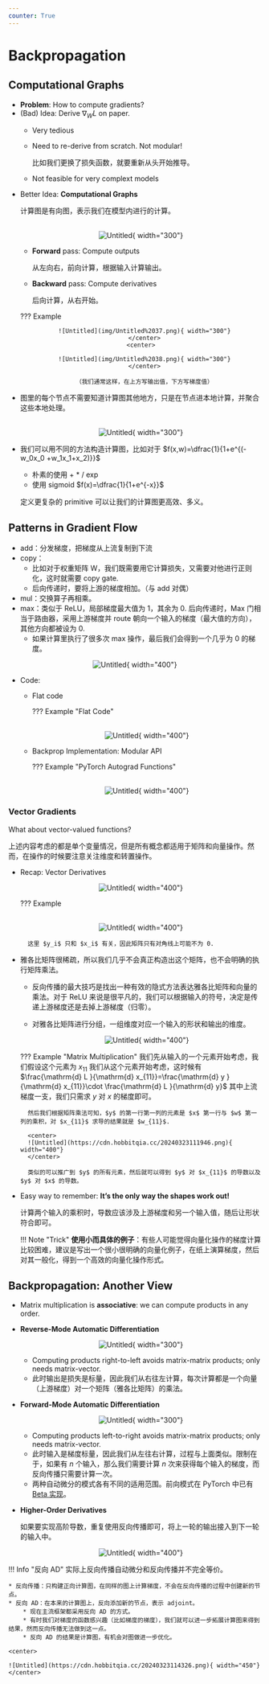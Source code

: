 ```yaml
---
counter: True   
---
```


# Backpropagation

## Computational Graphs

* **Problem**: How to compute gradients?
* (Bad) Idea: Derive $\nabla_W L$ on paper.
    - Very tedious
    - Need to re-derive from scratch. Not modular!
        
        比如我们更换了损失函数，就要重新从头开始推导。
        
    - Not feasible for very complext models
- Better Idea: **Computational Graphs**

    计算图是有向图，表示我们在模型内进行的计算。
        <center>  
        ![Untitled](img/Untitled%2036.png){ width="300"}
        </center>

    - **Forward** pass: Compute outputs
        
        从左向右，前向计算，根据输入计算输出。
        
    - **Backward** pass: Compute derivatives
        
        后向计算，从右开始。
    
    ??? Example
        <center>  

        ![Untitled](img/Untitled%2037.png){ width="300"}
        </center>
        <center>  
        
        ![Untitled](img/Untitled%2038.png){ width="300"}
        </center>

        （我们通常这样，在上方写输出值，下方写梯度值）

- 图里的每个节点不需要知道计算图其他地方，只是在节点进本地计算，并聚合这些本地处理。
        <center>  
        ![Untitled](img/Untitled%2039.png){ width="300"}
        </center>

- 我们可以用不同的方法构造计算图，比如对于 $f(x,w)=\dfrac{1}{1+e^{(-w_0x_0 +w_1x_1+x_2)}}$
    - 朴素的使用 + * / exp
    - 使用 sigmoid $f(x)=\dfrac{1}{1+e^{-x}}$

    定义更复杂的 primitive 可以让我们的计算图更高效、多义。

## Patterns in Gradient Flow

- add：分发梯度，把梯度从上流复制到下流
- copy：
    - 比如对于权重矩阵 W，我们既需要用它计算损失，又需要对他进行正则化，这时就需要 copy gate.
    - 后向传递时，要将上游的梯度相加。（与 add 对偶）
- mul：交换算子再相乘。
- max：类似于 ReLU，局部梯度最大值为 1，其余为 0. 后向传递时，Max 门相当于路由器，采用上游梯度并 route 朝向一个输入的梯度（最大值的方向），其他方向都被设为 0.
    - 如果计算里执行了很多次 max 操作，最后我们会得到一个几乎为 0 的梯度。

<center>  

![Untitled](img/Untitled%2040.png){ width="400"}
</center>

- Code:
    - Flat code

        ??? Example "Flat Code"
            <center>  
            ![Untitled](https://cdn.hobbitqia.cc/20240323111136.png){ width="400"}
            </center>
            

    - Backprop Implementation: Modular API
        
        ??? Example "PyTorch Autograd Functions"
            <center>  
            ![Untitled](img/Untitled%2041.png){ width="400"}
            </center>
    
### Vector Gradients

What about vector-valued functions?

上述内容考虑的都是单个变量情况，但是所有概念都适用于矩阵和向量操作。然而，在操作的时候要注意关注维度和转置操作。

* Recap: Vector Derivatives
    <center>  

    ![Untitled](img/Untitled%2042.png){ width="400"}
    </center>

    ??? Example
        <center>  
        ![Untitled](https://cdn.hobbitqia.cc/20240323111811.png){ width="400"}
        </center>
            

        这里 $y_i$ 只和 $x_i$ 有关，因此矩阵只有对角线上可能不为 0.

- 雅各比矩阵很稀疏，所以我们几乎不会真正构造出这个矩阵，也不会明确的执行矩阵乘法。
    - 反向传播的最大技巧是找出一种有效的隐式方法表达雅各比矩阵和向量的乘法。对于 ReLU 来说是很平凡的，我们可以根据输入的符号，决定是传递上游梯度还是去掉上游梯度（归零）。
    - 对雅各比矩阵进行分组，一组维度对应一个输入的形状和输出的维度。

        <center>  

        ![Untitled](img/Untitled%2044.png){ width="400"}
        </center>

    ??? Example "Matrix Multiplication"
        我们先从输入的一个元素开始考虑，我们假设这个元素为 $x_{11}$ 我们从这个元素开始考虑，这时候有 $\frac{\mathrm{d} L }{\mathrm{d} x_{11}}=\frac{\mathrm{d} y }{\mathrm{d} x_{11}}\cdot \frac{\mathrm{d} L }{\mathrm{d} y}$ 其中上流梯度一支，我们只需求 $y$ 对 $x$ 的梯度即可。

        然后我们根据矩阵乘法可知，$y$ 的第一行第一列的元素是 $x$ 第一行与 $w$ 第一列的乘积，对 $x_{11}$ 求导的结果就是 $w_{11}$.

        <center>  
        ![Untitled](https://cdn.hobbitqia.cc/20240323111946.png){ width="400"}
        </center>

        类似的可以推广到 $y$ 的所有元素，然后就可以得到 $y$ 对 $x_{11}$ 的导数以及 $y$ 对 $x$ 的导数。

* Easy way to remember: **It’s the only way the shapes work out!**

    计算两个输入的乘积时，导数应该涉及上游梯度和另一个输入值，随后让形状符合即可。

    !!! Note "Trick"
        **使用小而具体的例子**：有些人可能觉得向量化操作的梯度计算比较困难，建议是写出一个很小很明确的向量化例子，在纸上演算梯度，然后对其一般化，得到一个高效的向量化操作形式。

## Backpropagation: Another View

- Matrix multiplication is **associative**: we can compute products in any order.
- **Reverse-Mode Automatic Differentiation**
    
    <center>  

    ![Untitled](https://cdn.hobbitqia.cc/20240323112834.png){ width="300"}
    </center>
    
    
    * Computing products right-to-left avoids matrix-matrix products; only needs matrix-vector.
    * 此时输出是损失是标量，因此我们从右往左计算，每次计算都是一个向量（上游梯度）对一个矩阵（雅各比矩阵）的乘法。
    
- **Forward-Mode Automatic Differentiation**
    
    <center>  

    ![Untitled](https://cdn.hobbitqia.cc/20240323113022.png){ width="300"}
    </center>
    
    * Computing products left-to-right avoids matrix-matrix products; only needs matrix-vector.
    * 此时输入是梯度标量，因此我们从左往右计算，过程与上面类似。限制在于，如果有 $n$ 个输入，那么我们需要计算 $n$ 次来获得每个输入的梯度，而反向传播只需要计算一次。
    * 两种自动微分的模式各有不同的适用范围。前向模式在 PyTorch 中已有 [Beta 实现](https://pytorch.org/tutorials/intermediate/forward_ad_usage.html)。

- **Higher-Order Derivatives**
    
    如果要实现高阶导数，重复使用反向传播即可，将上一轮的输出接入到下一轮的输入中。
    <center>  

    ![Untitled](img/Untitled%2045.png){ width="400"}
    </center>

!!! Info "反向 AD"
    实际上反向传播自动微分和反向传播并不完全等价。

    * 反向传播：只构建正向计算图，在同样的图上计算梯度，不会在反向传播的过程中创建新的节点。
    * 反向 AD：在本来的计算图上，反向添加新的节点，表示 adjoint。
        * 现在主流框架都采用反向 AD 的方式。
        * 有时我们对梯度的函数感兴趣（比如梯度的梯度），我们就可以进一步拓展计算图来得到结果，然而反向传播无法做到这一点。
        * 反向 AD 的结果是计算图，有机会对图做进一步优化。

    <center>  

    ![Untitled](https://cdn.hobbitqia.cc/20240323114326.png){ width="450"}
    </center>
